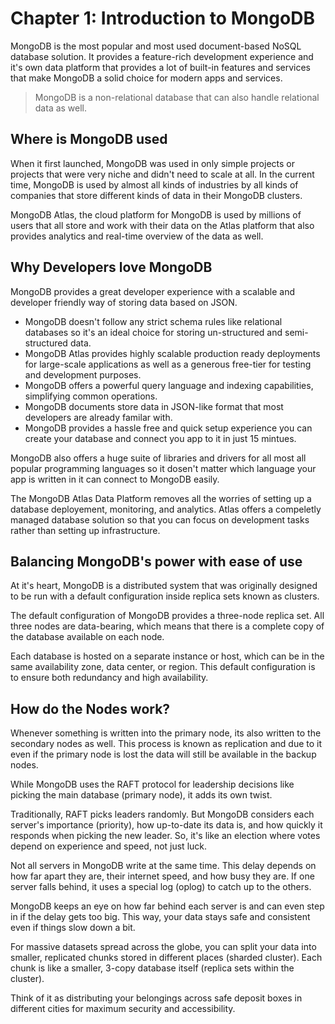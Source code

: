 # Chapter 1: Introduction to MongoDB

MongoDB is the most popular and most used document-based NoSQL database solution.  It provides a feature-rich development experience and it's own data platform that provides a lot of built-in features and services that make MongoDB a solid choice for modern apps and services.

> MongoDB is a non-relational database that can also handle relational data as well.

## Where is MongoDB used
When it first launched, MongoDB was used in only simple projects or projects that were very niche and didn't need to scale at all. In the current time, MongoDB is used by almost all kinds of  industries by all kinds of companies that store different kinds of data in their MongoDB clusters.

MongoDB Atlas, the cloud platform for MongoDB is used by millions of users that all store and work with their data on the Atlas platform that also provides analytics and real-time overview of the data as well.

## Why Developers love MongoDB
MongoDB provides a great developer experience with a scalable and developer friendly way of storing data based on JSON.

- MongoDB doesn't follow any strict schema rules like relational databases so it's an ideal choice for storing un-structured and semi-structured data.
- MongoDB Atlas provides highly scalable production ready deployments for large-scale applications as well as a generous free-tier for testing and development purposes.
- MongoDB offers a powerful query language and indexing capabilities, simplifying common operations.
- MongoDB documents store data in JSON-like format that most developers are already familar with.
- MongoDB provides a hassle free and quick setup experience you can create your database and connect you app to it in just 15 mintues.

MongoDB also offers a huge suite of libraries and drivers for all most all popular programming languages so it dosen't matter which language your app is written in it can connect to MongoDB easily.

The MongoDB Atlas Data Platform removes all the worries of setting up a database deployement, monitoring, and analytics. Atlas offers a compeletly managed database solution so that you can focus on development tasks rather than setting up infrastructure.

## Balancing MongoDB's power with ease of use
At it's heart, MongoDB is a distributed system that was originally designed to be run with a default configuration inside replica sets known as clusters. 

The default configuration of MongoDB provides a three-node replica set. All three nodes are data-bearing,  which means that there is a complete copy of the database available on each node. 

Each database  is hosted on a separate instance or host, which can be in the same availability zone, data center, or  region. This default configuration is to ensure both redundancy and high availability.

## How do the Nodes work?
Whenever something is written into the primary node, its also written to the secondary nodes as well. This process is known as replication and due to it even if the primary node is lost the data will still be available in the backup nodes.

While MongoDB uses the RAFT protocol for leadership decisions like picking the main database (primary node), it adds its own twist.

Traditionally, RAFT picks leaders randomly. But MongoDB considers each server's importance (priority), how up-to-date its data is, and how quickly it responds when picking the new leader. So, it's like an election where votes depend on experience and speed, not just luck.

Not all servers in MongoDB write at the same time. This delay depends on how far apart they are, their internet speed, and how busy they are. If one server falls behind, it uses a special log (oplog) to catch up to the others.

MongoDB keeps an eye on how far behind each server is and can even step in if the delay gets too big. This way, your data stays safe and consistent even if things slow down a bit.

For massive datasets spread across the globe, you can split your data into smaller, replicated chunks stored in different places (sharded cluster). Each chunk is like a smaller, 3-copy database itself (replica sets within the cluster). 

Think of it as distributing your belongings across safe deposit boxes in different cities for maximum security and accessibility.

